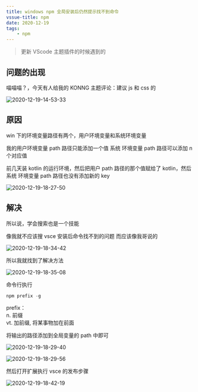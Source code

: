 ```yaml
---
title: windows npm 全局安装后仍然提示找不到命令
vssue-title: npm
date: 2020-12-19
tags:
    - npm
---
```


> 更新 VScode 主题插件的时候遇到的

<!-- more -->

## 问题的出现

喵喵喵？，今天有人给我的 KONNG 主题评论：建议 js 和 css 的 

![2020-12-19-14-53-33](https://raw.githubusercontent.com/fengwei2002/Pictures_02/master/img/2020-12-19-14-53-33.png)

## 原因

win 下的环境变量路径有两个，用户环境变量和系统环境变量  

我的用户环境变量 path 路径只能添加一个值
系统 环境变量 path 路径可以添加 n 个对应值

前几天装 kotlin 的运行环境，然后把用户 path 路径的那个值赋给了 kotlin，然后系统 环境变量 path 路径也没有添加新的 key

![2020-12-19-18-27-50](https://raw.githubusercontent.com/fengwei2002/Pictures_02/master/img/2020-12-19-18-27-50.png)


## 解决

所以说，学会搜索也是一个技能

像我就不应该搜 vsce 安装后命令找不到的问题
而应该像我哥说的

![2020-12-19-18-34-42](https://raw.githubusercontent.com/fengwei2002/Pictures_02/master/img/2020-12-19-18-34-42.png)

所以我就找到了解决方法

![2020-12-19-18-35-08](https://raw.githubusercontent.com/fengwei2002/Pictures_02/master/img/2020-12-19-18-35-08.png)

命令行执行

``` cpp 
npm prefix -g
```

prefix：  
n. 前缀   
vt. 加前缀, 将某事物加在前面   

将输出的路径添加到全局变量的 path 中即可

![2020-12-19-18-29-40](https://raw.githubusercontent.com/fengwei2002/Pictures_02/master/img/2020-12-19-18-29-40.png)

![2020-12-19-18-29-56](https://raw.githubusercontent.com/fengwei2002/Pictures_02/master/img/2020-12-19-18-29-56.png)

然后打开扩展执行 vsce 的发布步骤

![2020-12-19-18-42-19](https://raw.githubusercontent.com/fengwei2002/Pictures_02/master/img/2020-12-19-18-42-19.png)